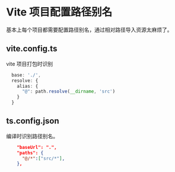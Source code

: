 # Vite 项目配置路径别名

基本上每个项目都需要配置路径别名，通过相对路径导入资源太麻烦了。

## vite.config.ts

vite 项目打包时识别

```ts
  base: './',
  resolve: {
    alias: {
      "@": path.resolve(__dirname, 'src')
    }
  }
```

## ts.config.json

编译时识别路径别名。

```json
    "baseUrl": ".",
    "paths": {
      "@/*":["src/*"],
    },
```
